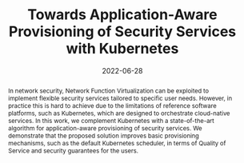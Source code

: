 ---
title: Towards Application-Aware Provisioning of Security Services with Kubernetes
date: 2022-06-28
publishDate: 2022-06-28T20:13:52.623034Z
authors: ["Roberto Doriguzzi", "Silvio Cretti", "Tiziana Catena", "Magnani Simone", "Domenico Siracusa"]
publication_types: ["1"]
abstract: "In network security, Network Function Virtualization can be exploited to implement flexible security services tailored to specific user needs. However, in practice this is hard to achieve due to the limitations of reference software platforms, such as Kubernetes, which are designed to orchestrate cloud-native services. In this work, we complement Kubernetes with a state-of-the-art algorithm for application-aware provisioning of security services. We demonstrate that the proposed solution improves basic provisioning mechanisms, such as the default Kubernetes scheduler, in terms of Quality of Service and security guarantees for the users."
featured: true
publication: 2022 IEEE NetSoft
url_pdf: ""
---
